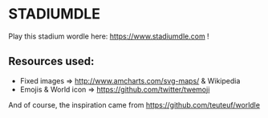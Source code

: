 # STADIUMDLE

Play this stadium wordle here: https://www.stadiumdle.com !

## Resources used:

- Fixed images => http://www.amcharts.com/svg-maps/ & Wikipedia
- Emojis & World icon => https://github.com/twitter/twemoji

And of course, the inspiration came from https://github.com/teuteuf/worldle